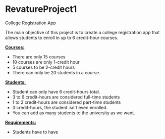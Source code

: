 # RevatureProject1
College Registration App

The main objective of this project is to create a college registration app that allows students to enroll in up to 6 credit-hour courses.

<b><u>Courses:</u></b>
+ There are only 15 courses
+ 10 courses are only 1-credit hour
+ 5 courses to be 2-credit hours
+ There can only be 20 students in a course.

<b><u>Students:</u></b>
+ Student can only have 6 credit-hours total.
+ 3 to 6 credit-hours are considered full-time students
+ 1 to 2 credit-hours are considered part-time students
+ 0 credit-hours, the student isn't even enrolled.
+ You can add as many students to the university as we want.

<b><u>Requirements:</u></b>
+ Students have to have 

